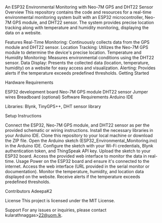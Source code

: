 An ESP32 Environmental Monitoring with Neo-7M GPS and DHT22 Sensor
Overview
This repository contains the code and resources for a real-time environmental monitoring system built with an ESP32 microcontroller, Neo-7M GPS module, and DHT22 sensor. The system provides precise location tracking along with temperature and humidity monitoring, displaying the data on a website.

Features
Real-Time Monitoring: Continuously collects data from the GPS module and DHT22 sensor.
Location Tracking: Utilizes the Neo-7M GPS module to determine the device's precise location.
Temperature and Humidity Monitoring: Measures environmental conditions using the DHT22 sensor.
Data Display: Presents the collected data (location, temperature, humidity) on a website for easy access and visualization.
Alerting: Provides alerts if the temperature exceeds predefined thresholds.
Getting Started

Hardware Requirements

ESP32 development board
Neo-7M GPS module
DHT22 sensor
Jumper wires
Breadboard (optional)
Software Requirements
Arduino IDE

Libraries: Blynk, TinyGPS++, DHT sensor library

Setup Instructions

Connect the ESP32, Neo-7M GPS module, and DHT22 sensor as per the provided schematic or wiring instructions.
Install the necessary libraries in your Arduino IDE.
Clone this repository to your local machine or download the ZIP file.
Open the Arduino sketch (ESP32_Environmental_Monitoring.ino) in the Arduino IDE.
Configure the sketch with your Wi-Fi credentials, Blynk authentication token, and ThingSpeak API key.
Upload the sketch to your ESP32 board.
Access the provided web interface to monitor the data in real-time.
Usage
Power on the ESP32 board and ensure it's connected to the internet.
Access the web interface (URL provided in the serial monitor or documentation).
Monitor the temperature, humidity, and location data displayed on the website.
Receive alerts if the temperature exceeds predefined thresholds.

Contributors
AdeepaK2

License
This project is licensed under the MIT License.

Support
For any issues or inquiries, please contact kularathnaggas>22@uom.lk.
